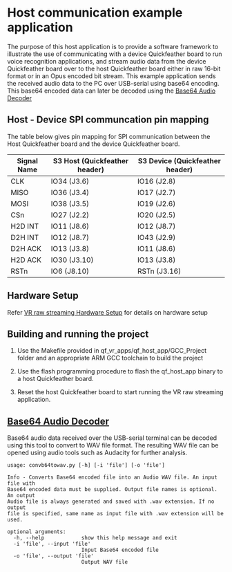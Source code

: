# Host communication example application

The purpose of this host application is to provide a software framework to 
illustrate the use of communicating with a device Quickfeather board to 
run voice recognition applications, and stream audio data from the device
Quickfeather board over to the host Quickfeather board either in raw 16-bit
format or in an Opus encoded bit stream. This example application sends the
received audio data to the PC over USB-serial using base64 encoding. This
base64 encoded data can later be decoded using the [Base64 Audio Decoder]

## Host - Device SPI communcation pin mapping

The table below gives pin mapping for SPI communication between the Host
Quickfeather board and the device Quickfeather board.

Signal Name | S3 Host (Quickfeather header) | S3 Device (Quickfeather header)
----------- | -----------                   | ----------
CLK         |  IO34  (J3.6)       | IO16 (J2.8)
MISO        |  IO36  (J3.4)       | IO17 (J2.7)
MOSI        |  IO38  (J3.5)       | IO19 (J2.6)
CSn         |  IO27  (J2.2)       | IO20 (J2.5)
H2D INT     |  IO11  (J8.6)       | IO12 (J8.7)
D2H INT     |  IO12  (J8.7)       | IO43 (J2.9)
D2H ACK     |  IO13  (J3.8)       | IO11 (J8.6)
H2D ACK     |  IO30  (J3.10)      | IO13 (J3.8)
RSTn        |  IO6   (J8.10)      | RSTn (J3.16)

## Hardware Setup 

Refer [VR raw streaming Hardware Setup] for details on hardware setup

## Building and running the project

1. Use the Makefile provided in qf_vr_apps/qf_host_app/GCC_Project folder and 
   an appropriate ARM GCC toolchain to build the project

2. Use the flash programming procedure to flash the qf_host_app binary to
   a host Quickfeather board.

3. Reset the host Quickfeather board to start running the VR raw streaming 
   application.

## [Base64 Audio Decoder]

Base64 audio data received over the USB-serial terminal can be decoded
using this tool to convert to WAV file format. The resulting WAV file
can be opened using audio tools such as Audacity for further analysis.

```
usage: convb64towav.py [-h] [-i 'file'] [-o 'file']

Info - Converts Base64 encoded file into an Audio WAV file. An input file with
Base64 encoded data must be supplied. Output file names is optional. An output
Audio file is always generated and saved with .wav extension. If no output
file is specified, same name as input file with .wav extension will be used.

optional arguments:
  -h, --help            show this help message and exit
  -i 'file', --input 'file'
                        Input Base64 encoded file
  -o 'file', --output 'file'
                        Output WAV file
```

[VR raw streaming Hardware Setup]: ../readme.md#qf_vr_raw_app-companion-app-implementing-vr-host-communications-over-spi-packetizing-raw-audio-with-and-streaming-the-audio-packets-over-spir
[Base64 Audio Decoder]: ../../Tools/uartaudio/convb64towav.py
[Dual QuickFeather Cradle]: https://github.com/QuickLogic-Corp/qf-cradle
